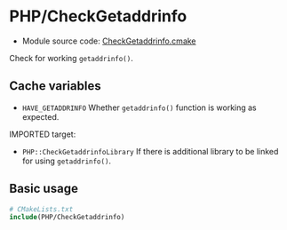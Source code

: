 <!-- This is auto-generated file. -->
# PHP/CheckGetaddrinfo

* Module source code: [CheckGetaddrinfo.cmake](https://github.com/petk/php-build-system/blob/master/cmake/cmake/modules/PHP/CheckGetaddrinfo.cmake)

Check for working `getaddrinfo()`.

## Cache variables

* `HAVE_GETADDRINFO`
  Whether `getaddrinfo()` function is working as expected.

IMPORTED target:

* `PHP::CheckGetaddrinfoLibrary`
  If there is additional library to be linked for using `getaddrinfo()`.

## Basic usage

```cmake
# CMakeLists.txt
include(PHP/CheckGetaddrinfo)
```

